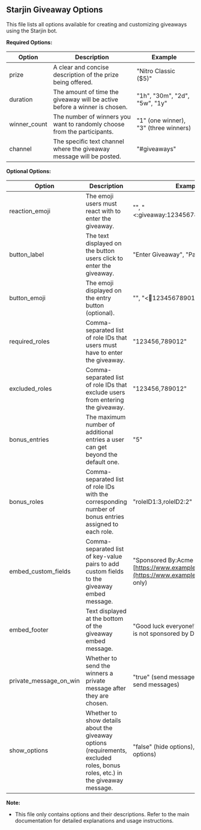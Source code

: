 ## Starjin Giveaway Options

This file lists all options available for creating and customizing giveaways using the Starjin bot.

**Required Options:**

| Option        | Description                                                  | Example               |
|----------------|------------------------------------------------------------|------------------------|
| prize          | A clear and concise description of the prize being offered.   | "Nitro Classic ($5)"    |
| duration       | The amount of time the giveaway will be active before a winner is chosen. | "1h", "30m", "2d", "5w", "1y" |
| winner_count   | The number of winners you want to randomly choose from the participants. | "1" (one winner), "3" (three winners) |
| channel       | The specific text channel where the giveaway message will be posted. | "#giveaways"          |

**Optional Options:**

| Option        | Description                                                  | Example                                 |
|----------------|------------------------------------------------------------|------------------------------------------|
| reaction_emoji | The emoji users must react with to enter the giveaway.          | "", "<:giveaway:123456789012345678>"    |
| button_label   | The text displayed on the button users click to enter the giveaway. | "Enter Giveaway", "Participate"          |
| button_emoji   | The emoji displayed on the entry button (optional).             | "", "<:gift:123456789012345678>"        |
| required_roles | Comma-separated list of role IDs that users must have to enter the giveaway. | "123456,789012"                         |
| excluded_roles | Comma-separated list of role IDs that exclude users from entering the giveaway. | "123456,789012"                         |
| bonus_entries  | The maximum number of additional entries a user can get beyond the default one. | "5"                                    |
| bonus_roles    | Comma-separated list of role IDs with the corresponding number of bonus entries assigned to each role. | "roleID1:3,roleID2:2"                     |
| embed_custom_fields | Comma-separated list of key-value pairs to add custom fields to the giveaway embed message. | "Sponsored By:Acme Inc., Website:[https://www.example.com](https://www.example.com)" (premium only) |
| embed_footer   | Text displayed at the bottom of the giveaway embed message.        | "Good luck everyone!", "This giveaway is not sponsored by Discord." |
| private_message_on_win | Whether to send the winners a private message after they are chosen. | "true" (send messages), "false" (don't send messages) |
| show_options    | Whether to show details about the giveaway options (requirements, excluded roles, bonus roles, etc.) in the giveaway message. | "false" (hide options), "true" (show options) |

**Note:**

* This file only contains options and their descriptions. Refer to the main documentation for detailed explanations and usage instructions.
